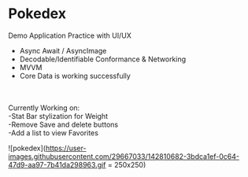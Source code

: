 # Pokedex
Demo Application
Practice with UI/UX
- Async Await / AsyncImage
- Decodable/Identifiable Conformance & Networking
- MVVM
- Core Data is working successfully
<br/>
<br/>Currently Working on: 
<br/>-Stat Bar stylization for Weight
<br/>-Remove Save and delete buttons
<br/>-Add a list to view Favorites



![pokedex](https://user-images.githubusercontent.com/29667033/142810682-3bdca1ef-0c64-47d9-aa97-7b41da298963.gif = 250x250)
